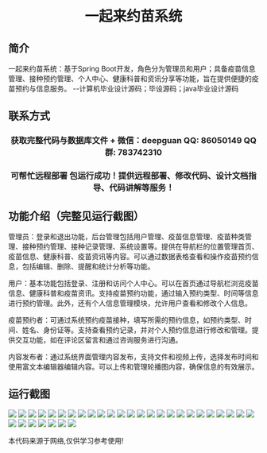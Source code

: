 <p><h1 align="center">一起来约苗系统</h1></p>

## 简介
一起来约苗系统：基于Spring Boot开发，角色分为管理员和用户；具备疫苗信息管理、接种预约管理、个人中心、健康科普和资讯分享等功能，旨在提供便捷的疫苗预约与信息服务。    --计算机毕业设计源码；毕设源码；java毕业设计源码


## 联系方式
<p><h3 align="center">获取完整代码与数据库文件 + 微信：deepguan QQ: 86050149 QQ群: 783742310</h3></p>
<p><h3 align="center">可帮忙远程部署 包运行成功！提供远程部署、修改代码、设计文档指导、代码讲解等服务！</h3></p>

## 功能介绍（完整见运行截图）
管理员：登录和退出功能，后台管理包括用户管理、疫苗信息管理、疫苗种类管理、接种预约管理、接种记录管理、系统设置等。提供在导航栏的位置管理首页、疫苗信息、健康科普、疫苗资讯等内容。可以通过数据表格查看和操作疫苗预约信息，包括编辑、删除、提醒和统计分析等功能。

用户：基本功能包括登录、注册和访问个人中心。可以在首页通过导航栏浏览疫苗信息、健康科普和疫苗资讯。支持疫苗预约功能，通过输入预约类型、时间等信息进行预约管理。此外，还有个人信息管理模块，允许用户查看和修改个人信息。

疫苗预约者：可通过系统预约疫苗接种，填写所需的预约信息，如预约类型、时间、姓名、身份证等。支持查看预约记录，并对个人预约信息进行修改和管理。提供交互功能，如在评论区留言和通过咨询服务进行沟通。

内容发布者：通过系统界面管理内容发布，支持文件和视频上传，选择发布时间和使用富文本编辑器编辑内容。可以上传和管理轮播图内容，确保信息的有效展示。


## 运行截图
![](https://bs-1329754181.cos.ap-shanghai.myqcloud.com/spring/ComeTogetherMiaoSystem/img/001.jpg)
![](https://bs-1329754181.cos.ap-shanghai.myqcloud.com/spring/ComeTogetherMiaoSystem/img/002.jpg)
![](https://bs-1329754181.cos.ap-shanghai.myqcloud.com/spring/ComeTogetherMiaoSystem/img/003.jpg)
![](https://bs-1329754181.cos.ap-shanghai.myqcloud.com/spring/ComeTogetherMiaoSystem/img/004.jpg)
![](https://bs-1329754181.cos.ap-shanghai.myqcloud.com/spring/ComeTogetherMiaoSystem/img/005.jpg)
![](https://bs-1329754181.cos.ap-shanghai.myqcloud.com/spring/ComeTogetherMiaoSystem/img/006.jpg)
![](https://bs-1329754181.cos.ap-shanghai.myqcloud.com/spring/ComeTogetherMiaoSystem/img/007.jpg)
![](https://bs-1329754181.cos.ap-shanghai.myqcloud.com/spring/ComeTogetherMiaoSystem/img/008.jpg)
![](https://bs-1329754181.cos.ap-shanghai.myqcloud.com/spring/ComeTogetherMiaoSystem/img/009.jpg)
![](https://bs-1329754181.cos.ap-shanghai.myqcloud.com/spring/ComeTogetherMiaoSystem/img/010.jpg)
![](https://bs-1329754181.cos.ap-shanghai.myqcloud.com/spring/ComeTogetherMiaoSystem/img/011.jpg)
![](https://bs-1329754181.cos.ap-shanghai.myqcloud.com/spring/ComeTogetherMiaoSystem/img/012.jpg)
![](https://bs-1329754181.cos.ap-shanghai.myqcloud.com/spring/ComeTogetherMiaoSystem/img/013.jpg)
![](https://bs-1329754181.cos.ap-shanghai.myqcloud.com/spring/ComeTogetherMiaoSystem/img/014.jpg)
![](https://bs-1329754181.cos.ap-shanghai.myqcloud.com/spring/ComeTogetherMiaoSystem/img/015.jpg)
![](https://bs-1329754181.cos.ap-shanghai.myqcloud.com/spring/ComeTogetherMiaoSystem/img/016.jpg)
![](https://bs-1329754181.cos.ap-shanghai.myqcloud.com/spring/ComeTogetherMiaoSystem/img/017.jpg)
![](https://bs-1329754181.cos.ap-shanghai.myqcloud.com/spring/ComeTogetherMiaoSystem/img/018.jpg)
![](https://bs-1329754181.cos.ap-shanghai.myqcloud.com/spring/ComeTogetherMiaoSystem/img/019.jpg)
![](https://bs-1329754181.cos.ap-shanghai.myqcloud.com/spring/ComeTogetherMiaoSystem/img/020.jpg)
![](https://bs-1329754181.cos.ap-shanghai.myqcloud.com/spring/ComeTogetherMiaoSystem/img/021.jpg)
![](https://bs-1329754181.cos.ap-shanghai.myqcloud.com/spring/ComeTogetherMiaoSystem/img/022.jpg)
![](https://bs-1329754181.cos.ap-shanghai.myqcloud.com/spring/ComeTogetherMiaoSystem/img/023.jpg)
![](https://bs-1329754181.cos.ap-shanghai.myqcloud.com/spring/ComeTogetherMiaoSystem/img/024.jpg)
![](https://bs-1329754181.cos.ap-shanghai.myqcloud.com/spring/ComeTogetherMiaoSystem/img/025.jpg)
![](https://bs-1329754181.cos.ap-shanghai.myqcloud.com/spring/ComeTogetherMiaoSystem/img/026.jpg)
![](https://bs-1329754181.cos.ap-shanghai.myqcloud.com/spring/ComeTogetherMiaoSystem/img/027.jpg)
![](https://bs-1329754181.cos.ap-shanghai.myqcloud.com/spring/ComeTogetherMiaoSystem/img/028.jpg)
![](https://bs-1329754181.cos.ap-shanghai.myqcloud.com/spring/ComeTogetherMiaoSystem/img/029.jpg)
![](https://bs-1329754181.cos.ap-shanghai.myqcloud.com/spring/ComeTogetherMiaoSystem/img/030.jpg)
![](https://bs-1329754181.cos.ap-shanghai.myqcloud.com/spring/ComeTogetherMiaoSystem/img/031.jpg)
![](https://bs-1329754181.cos.ap-shanghai.myqcloud.com/spring/ComeTogetherMiaoSystem/img/032.jpg)

<p>本代码来源于网络,仅供学习参考使用!</p>
